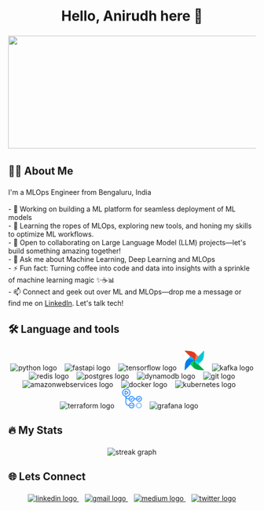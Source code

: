 <h1 align="center">Hello, Anirudh here 👋</h1>

###

<div align="center">
  <img width="600" height="229" src="https://user-images.githubusercontent.com/74038190/212750147-854a394f-fee9-4080-9770-78a4b7ece53f.gif"  />
</div>

###

<h2 align="left">👩‍💻  About Me</h2>

###

<p align="left">I'm a MLOps Engineer from Bengaluru, India<br><br>- 🔭 Working on building a ML platform for seamless deployment of ML models<br>- 🌱 Learning the ropes of MLOps, exploring new tools, and honing my skills to optimize ML workflows.<br>- 👯 Open to collaborating on Large Language Model (LLM) projects—let's build something amazing together!<br>- 💬 Ask me about Machine Learning, Deep Learning and MLOps<br>- ⚡ Fun fact: Turning coffee into code and data into insights with a sprinkle of machine learning magic ✨☕️📊<br>- 📫 Connect and geek out over ML and MLOps—drop me a message or find me on <a href="https://www.linkedin.com/in/anirudh-sridhar-1905/" target="_blank">LinkedIn</a>. Let's talk tech!<br></p>

###

<h2 align="left">🛠 Language and tools</h2>

###

<div align="center">
  <img src="https://cdn.jsdelivr.net/gh/devicons/devicon/icons/python/python-original.svg" height="40" alt="python logo"  />
  &nbsp;&nbsp;
  <img src="https://cdn.jsdelivr.net/gh/devicons/devicon/icons/fastapi/fastapi-original.svg" height="40" alt="fastapi logo"  />
  &nbsp;&nbsp;
  <img src="https://cdn.jsdelivr.net/gh/devicons/devicon/icons/tensorflow/tensorflow-original.svg" height="40" alt="tensorflow logo"  />
  &nbsp;&nbsp;
  <img src="https://github.com/Anirudh1905/Anirudh1905/blob/main/icons/Apache%20Airflow.svg" height="40" alt="airflow logo"  />
  &nbsp;&nbsp;
  <img src="https://skillicons.dev/icons?i=kafka" height="40" alt="kafka logo"  />
  &nbsp;&nbsp;
  <img src="https://cdn.jsdelivr.net/gh/devicons/devicon/icons/redis/redis-original.svg" height="40" alt="redis logo"  />
  &nbsp;&nbsp;
  <img src="https://cdn.jsdelivr.net/gh/devicons/devicon/icons/postgresql/postgresql-original.svg" height="40" alt="postgres logo"  />
  &nbsp;&nbsp;
  <img src="https://skillicons.dev/icons?i=dynamodb" height="40" alt="dynamodb logo"  />
  &nbsp;&nbsp;
  <img src="https://cdn.jsdelivr.net/gh/devicons/devicon/icons/git/git-original.svg" height="40" alt="git logo"  />
  &nbsp;&nbsp;
  <img src="https://skillicons.dev/icons?i=aws" height="40" alt="amazonwebservices logo"  />
  &nbsp;&nbsp;
  <img src="https://cdn.simpleicons.org/docker/2496ED" height="40" alt="docker logo"  />
  &nbsp;&nbsp;
  <img src="https://skillicons.dev/icons?i=kubernetes" height="40" alt="kubernetes logo"  />
  &nbsp;&nbsp;
  <img src="https://cdn.jsdelivr.net/gh/devicons/devicon/icons/terraform/terraform-original.svg" height="40" alt="terraform logo"  />
  &nbsp;&nbsp;
  <img src="https://github.com/Anirudh1905/Anirudh1905/blob/main/icons/GitHub%20Actions.svg" height="40" alt="github actions logo"  />
  &nbsp;&nbsp;
  <img src="https://cdn.jsdelivr.net/gh/devicons/devicon/icons/grafana/grafana-original.svg" height="40" alt="grafana logo"  />
  &nbsp;&nbsp;
</div>

###

<h2 align="left">🔥   My Stats</h2>

###

<div align="center">
  <img src="https://streak-stats.demolab.com?user=Anirudh1905&locale=en&mode=daily&theme=dark&hide_border=false&border_radius=5&order=3" height="220" alt="streak graph"  />
</div>

###

<h2 align="left">🌐 Lets Connect</h2>

###

<div align="center">
  <a href="https://www.linkedin.com/in/anirudh-sridhar-1905/" target="_blank">
    <img src="https://img.shields.io/static/v1?message=LinkedIn&logo=linkedin&label=&color=0077B5&logoColor=white&labelColor=&style=for-the-badge" height="28" alt="linkedin logo"  />
  </a>&nbsp;&nbsp;
  
  <a href="mailto:anirudhsridhar1905@gmail.com" target="_blank">
    <img src="https://img.shields.io/static/v1?message=Gmail&logo=gmail&label=&color=D14836&logoColor=white&labelColor=&style=for-the-badge" height="28" alt="gmail logo"  />
  </a>&nbsp;&nbsp;
  
  <a href="https://medium.com/@anirudhsridhar1905" target="_blank">
    <img src="https://img.shields.io/static/v1?message=Medium&logo=medium&label=&color=12100E&logoColor=white&labelColor=&style=for-the-badge" height="28" alt="medium logo"  />
  </a>&nbsp;&nbsp;
  
  <a href="https://twitter.com/Anirudh_1905" target="_blank">
    <img src="https://img.shields.io/static/v1?message=Twitter&logo=twitter&label=&color=1DA1F2&logoColor=white&labelColor=&style=for-the-badge" height="28" alt="twitter logo"  />
  </a>
</div>

###
